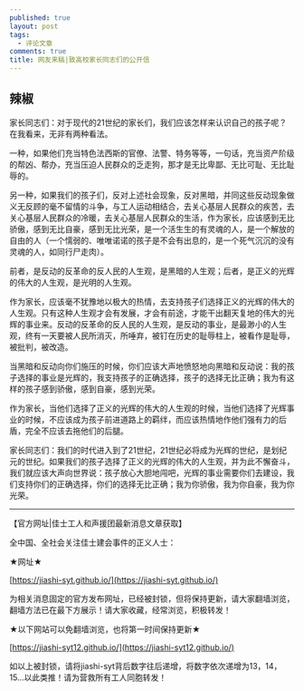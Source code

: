 ```yaml
---
published: true
layout: post
tags:
  - 评论文章
comments: true
title: 网友来稿|致高校家长同志们的公开信
---
```


## 辣椒

家长同志们：对于现代的21世纪的家长们，我们应该怎样来认识自己的孩子呢？在我看来，无非有两种看法。

一种，如果他们充当特色法西斯的官僚、法警、特务等等，一句话，充当资产阶级的帮凶、帮办，充当压迫人民群众的乏走狗，那才是无比卑鄙、无比可耻、无比耻辱的。

另一种，如果我们的孩子们，反对上述社会现象，反对黑暗，并同这些反动现象做义无反顾的毫不留情的斗争，与工人运动相结合，去关心基层人民群众的疾苦，去关心基层人民群众的冷暖，去关心基层人民群众的生活，作为家长，应该感到无比骄傲，感到无比自豪，感到无比光荣，是一个活生生的有灵魂的人，是一个解放的自由的人（一个懦弱的、唯唯诺诺的孩子是不会有出息的，是一个死气沉沉的没有灵魂的人，如同行尸走肉）。

前者，是反动的反革命的反人民的人生观，是黑暗的人生观；后者，是正义的光辉的伟大的人生观，是光明的人生观。

作为家长，应该毫不犹豫地以极大的热情，去支持孩子们选择正义的光辉的伟大的人生观。只有这种人生观才会有发展，才会有前途，才能干出翻天复地的伟大的光辉的事业来。反动的反革命的反人民的人生观，是反动的事业，是最渺小的人生观，终有一天要被人民所消灭，所唾弃，被钉在历史的耻辱柱上，被看作是耻辱，被批判，被改造。

当黑暗和反动向你们施压的时候，你们应该大声地愤怒地向黑暗和反动说：我的孩子选择的事业是光辉的，我支持孩子的正确选择，孩子的选择无比正确；我为有这样的孩子感到骄傲，感到自豪，感到光荣。

作为家长，当他们选择了正义的光辉的伟大的人生观的时候，当他们选择了光辉事业的时候，不应该成为孩子前进道路上的羁绊，而应该热情地作他们强有力的后盾，完全不应该去拖他们的后腿。

家长同志们：我们的时代进入到了21世纪，21世纪必将成为光辉的世纪，是划纪元的世纪。如果我们的孩子选择了正义的光辉的伟大的人生观，并为此不懈奋斗，我们就应该大声向世界说：孩子放心大胆地闯吧，光辉的事业需要你们去建设，我们支持你们的正确选择，你们的选择无比正确；我为你骄傲，我为你自豪，我为你光荣。


---
【官方网址|佳士工人和声援团最新消息文章获取】

全中国、全社会关注佳士建会事件的正义人士：

★网址★

[https://jiashi-syt.github.io/](https://jiashi-syt.github.io/)

为相关消息固定的官方发布网址，已经被封锁，但将保持更新，请大家翻墙浏览，翻墙方法已在最下方展示！请大家收藏，经常浏览，积极转发！

★以下网站可以免翻墙浏览，也将第一时间保持更新★

[https://jiashi-syt12.github.io/](https://jiashi-syt12.github.io/)

如以上被封锁，请将jiashi-syt背后数字往后递增，将数字依次递增为13，14，15...以此类推！请为营救所有工人同胞转发！
